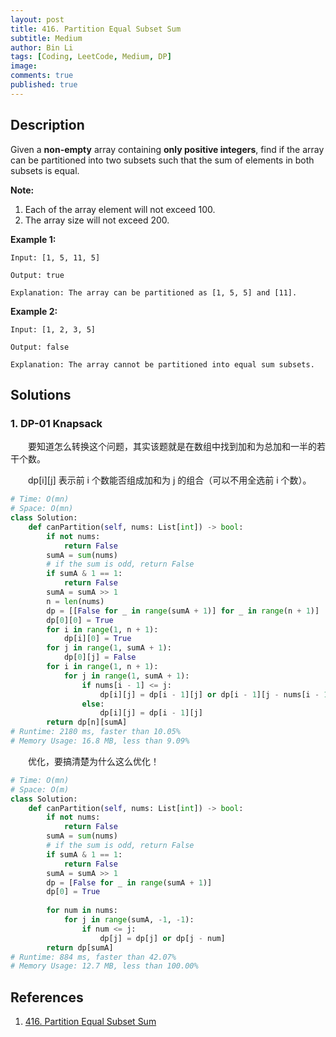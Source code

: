 ```yaml
---
layout: post
title: 416. Partition Equal Subset Sum
subtitle: Medium
author: Bin Li
tags: [Coding, LeetCode, Medium, DP]
image: 
comments: true
published: true
---
```


## Description

Given a **non-empty** array containing **only positive integers**, find if the array can be partitioned into two subsets such that the sum of elements in both subsets is equal.

**Note:**

1. Each of the array element will not exceed 100.
2. The array size will not exceed 200.

 

**Example 1:**

```
Input: [1, 5, 11, 5]

Output: true

Explanation: The array can be partitioned as [1, 5, 5] and [11].
```

 

**Example 2:**

```
Input: [1, 2, 3, 5]

Output: false

Explanation: The array cannot be partitioned into equal sum subsets.
```


## Solutions
### 1. DP-01 Knapsack
　　要知道怎么转换这个问题，其实该题就是在数组中找到加和为总加和一半的若干个数。

　　dp[i][j] 表示前 i 个数能否组成加和为 j 的组合（可以不用全选前 i 个数）。


```python
# Time: O(mn)
# Space: O(mn)
class Solution:
    def canPartition(self, nums: List[int]) -> bool:
        if not nums:
            return False
        sumA = sum(nums)
        # if the sum is odd, return False
        if sumA & 1 == 1:
            return False
        sumA = sumA >> 1
        n = len(nums)
        dp = [[False for _ in range(sumA + 1)] for _ in range(n + 1)]
        dp[0][0] = True
        for i in range(1, n + 1):
            dp[i][0] = True
        for j in range(1, sumA + 1):
            dp[0][j] = False
        for i in range(1, n + 1):
            for j in range(1, sumA + 1):
                if nums[i - 1] <= j:
                    dp[i][j] = dp[i - 1][j] or dp[i - 1][j - nums[i - 1]]
                else:
                    dp[i][j] = dp[i - 1][j]
        return dp[n][sumA]
# Runtime: 2180 ms, faster than 10.05%
# Memory Usage: 16.8 MB, less than 9.09%
```

　　优化，要搞清楚为什么这么优化！

```python
# Time: O(mn)
# Space: O(m)
class Solution:
    def canPartition(self, nums: List[int]) -> bool:
        if not nums:
            return False
        sumA = sum(nums)
        # if the sum is odd, return False
        if sumA & 1 == 1:
            return False
        sumA = sumA >> 1
        dp = [False for _ in range(sumA + 1)]
        dp[0] = True
        
        for num in nums:
            for j in range(sumA, -1, -1):
                if num <= j:
                    dp[j] = dp[j] or dp[j - num]
        return dp[sumA]
# Runtime: 884 ms, faster than 42.07%
# Memory Usage: 12.7 MB, less than 100.00% 
```
## References
1. [416. Partition Equal Subset Sum](https://leetcode.com/problems/partition-equal-subset-sum/description/)